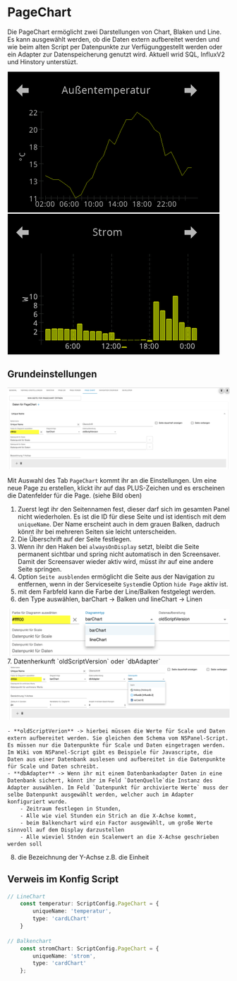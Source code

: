 <!-- TODO: Translate from German to 中文 -->

# PageChart  
  
Die PageChart ermöglicht zwei Darstellungen von Chart, Blaken und Line. Es kann ausgewählt werden, ob die Daten extern aufbereitet werden und wie beim alten Script per Datenpunkte zur Verfügunggestellt werden oder ein Adapter zur Datenspeicherung genutzt wird. Aktuell wrid SQL, InfluxV2 und Hinstory unterstüzt.  

<img alt='Linechart' src= '../Pictures/pageChart/Linechart.png'> <img alt= 'Balkenchart' src='../Pictures/pageChart/Balkenchart.png'>  

## Grundeinstellungen  
  
<img alt='Chartallg' src='../Pictures/pageChart/pageChartallg.png'>  
  
Mit Auswahl des Tab `PageChart` kommt ihr an die Einstellungen. Um eine neue Page zu erstellen, klickt ihr auf das PLUS-Zeichen und es erscheinen die Datenfelder für die Page. (siehe Bild oben)  
1. Zuerst legt ihr den Seitennamen fest, dieser darf sich im gesamten Panel nicht wiederholen. Es ist die ID für diese Seite und ist identisch mit dem `uniqueName`. Der Name erscheint auch in dem grauen Balken, dadruch könnt ihr bei mehreren Seiten sie leicht unterscheiden.
2. Die Überschrift auf der Seite festlegen.
3. Wenn ihr den Haken bei `alwaysOnDisplay` setzt, bleibt die Seite permanent sichtbar und spring nicht automatisch in den Screensaver. Damit der Screensaver wieder aktiv wird, müsst ihr auf eine andere Seite springen.  
4. Option `Seite ausblenden` ermöglicht die Seite aus der Navigation zu entfernen, wenn in der Serviceseite `System`die Option `hide Page` aktiv ist.  
5. mit dem Farbfeld kann die Farbe der Line/Balken festgelegt werden.  
6. den Type auswählen, barChart -> Balken und lineChart -> Linen  
<img alt='chartTyp' src='../Pictures/pageChart/pageChartType.png'>  
7. Datenherkunft `oldScriptVersion` oder `dbAdapter`  
<img alt= 'AdapterInstanz' src='../Pictures/pageChart/pageChartAdapter.png'>  

    - **oldScriptVerion** -> hierbei müssen die Werte für Scale und Daten extern aufbereitet werden. Sie gleichen dem Schema vom NSPanel-Script. Es müssen nur die Datenpunkte für Scale und Daten eingetragen werden. Im Wiki vom NSPanel-Script gibt es Beispiele für Javascripte, die Daten aus einer Datenbank auslesen und aufbereitet in die Datenpunkte für Scale und Daten schreibt.  
    - **dbAdapter** -> Wenn ihr mit einem Datenbankadapter Daten in eine Datenbank sichert, könnt ihr im Feld `DatenQuelle`die Instanz des Adapter auswählen. Im Feld `Datenpunkt für archivierte Werte` muss der selbe Datenpunkt ausgewählt werden, welcher auch im Adapter konfiguriert wurde.  
        - Zeitraum festlegen in Stunden,
        - Alle wie viel Stunden ein Strich an die X-Achse kommt,
        - beim Balkenchart wird ein Factor ausgewählt, um große Werte sinnvoll auf dem Display darzustellen 
        - Alle wieviel Stnden ein Scalenwert an die X-Achse geschrieben werden soll 
8. die Bezeichnung der Y-Achse z.B. die Einheit  
  
## Verweis im Konfig Script
```typescript
// LineChart
    const temperatur: ScriptConfig.PageChart = {
        uniqueName: 'temperatur',
        type: 'cardLChart'
    }

// Balkenchart
    const stromChart: ScriptConfig.PageChart = {
        uniqueName: 'strom',
        type: 'cardChart'
    };
```
